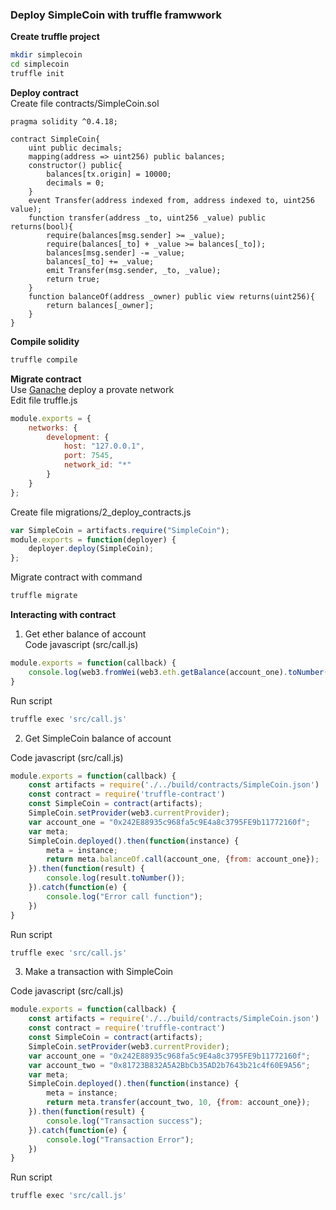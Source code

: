 ### Deploy SimpleCoin with truffle framwwork

**Create truffle project**  
```bash
mkdir simplecoin
cd simplecoin
truffle init
```  

**Deploy contract**  
Create file contracts/SimpleCoin.sol
```solidity
pragma solidity ^0.4.18;

contract SimpleCoin{
    uint public decimals;
	mapping(address => uint256) public balances;
    constructor() public{
        balances[tx.origin] = 10000;
        decimals = 0;
    }
    event Transfer(address indexed from, address indexed to, uint256 value);
    function transfer(address _to, uint256 _value) public returns(bool){
        require(balances[msg.sender] >= _value);
        require(balances[_to] + _value >= balances[_to]);
        balances[msg.sender] -= _value;
        balances[_to] += _value;
        emit Transfer(msg.sender, _to, _value);
        return true;
    }
    function balanceOf(address _owner) public view returns(uint256){
    	return balances[_owner];
    }
}
```  

**Compile solidity**  
```bash
truffle compile
```

**Migrate contract**  
Use [Ganache]() deploy a provate network  
Edit file truffle.js
```javascript
module.exports = {
  	networks: {
    	development: {
      		host: "127.0.0.1",
      		port: 7545,
      		network_id: "*"
    	}
  	}
};
```
Create file migrations/2_deploy_contracts.js
```javascript
var SimpleCoin = artifacts.require("SimpleCoin");
module.exports = function(deployer) {
  	deployer.deploy(SimpleCoin);
};
```  
Migrate contract with command  
```bash
truffle migrate
```  

**Interacting with contract**  
1. Get ether balance of account  
Code javascript (src/call.js)
```javascript
module.exports = function(callback) {
	console.log(web3.fromWei(web3.eth.getBalance(account_one).toNumber(), 'ether'));
}
```  
Run script  
```bash
truffle exec 'src/call.js'
```  

2. Get SimpleCoin balance of account 

Code javascript (src/call.js)  
```javascript
module.exports = function(callback) {
	const artifacts = require('./../build/contracts/SimpleCoin.json')
	const contract = require('truffle-contract')
	const SimpleCoin = contract(artifacts);
	SimpleCoin.setProvider(web3.currentProvider);
	var account_one = "0x242E88935c968fa5c9E4a8c3795FE9b11772160f";
	var meta;
	SimpleCoin.deployed().then(function(instance) {
	  	meta = instance;
	  	return meta.balanceOf.call(account_one, {from: account_one});
	}).then(function(result) {
	  	console.log(result.toNumber());
	}).catch(function(e) {
	  	console.log("Error call function");
	})
}
```  
Run script
```bash
truffle exec 'src/call.js'
```  

3. Make a transaction with SimpleCoin  

Code javascript (src/call.js)    
```javascript
module.exports = function(callback) {
	const artifacts = require('./../build/contracts/SimpleCoin.json')
	const contract = require('truffle-contract')
	const SimpleCoin = contract(artifacts);
	SimpleCoin.setProvider(web3.currentProvider);
	var account_one = "0x242E88935c968fa5c9E4a8c3795FE9b11772160f";
	var account_two = "0x81723B832A5A2BbCb35AD2b7643b21c4f60E9A56";
	var meta;
	SimpleCoin.deployed().then(function(instance) {
	  	meta = instance;
	  	return meta.transfer(account_two, 10, {from: account_one});
	}).then(function(result) {
	  	console.log("Transaction success");
	}).catch(function(e) {
	  	console.log("Transaction Error");
	})
}
```  
Run script
```bash
truffle exec 'src/call.js'
```  